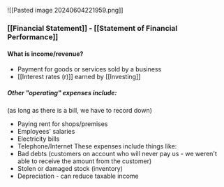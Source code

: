 ![[Pasted image 20240604221959.png]]
### [[Financial Statement]] - [[Statement of Financial Performance]]
#### What is income/revenue?
- Payment for goods or services sold by a business
- [[Interest rates (r)]] earned by [[Investing]]
##### Other "operating" expenses include:
(as long as there is a bill, we have to record down)
- Paying rent for shops/premises
- Employees' salaries
- Electricity bills
- Telephone/Internet
These expenses include things like:
- Bad debts (customers on account who will never pay us - we weren't able to receive the amount from the customer)
- Stolen or damaged stock (inventory)
- Depreciation - can reduce taxable income
